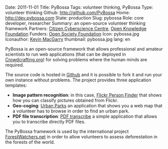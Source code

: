 Date: 2011-11-01
Title: PyBossa
Tags: volunteer thinking, PyBossa
Type: volunteer thinking
Github: http://github.com/PyBossa
Home: http://dev.pybossa.com
State: production
Slug: pybossa 
Role: core developer, researcher
Summary: an open-source volunteer thinking framework
Partners: <a href="http://citizencyberscience.net">Citizen Cyberscience Centre</a>, <a href="http://okf.org">Open Knowledge Foundation</a>
Funders: <a href="http://soros.org">Open Society Foundation</a>
Icon: pybossa.jpg
Iconauthor: <a href="http://www.flickr.com/photos/mcgarry/111003432/">Kevin MacGarry</a>
thumbnail: pybossa.jpg
lang: en

PyBossa is an open-source framework that allows professional and amateur scientists to run web applications (that can be deployed in [Crowdcrafting.org](http://crowdcrafting.org)) for solving problems where the human minds are required.

The source code is hosted in [Github](http://github.com/PyBossa) and it is possible to fork it and run your own instance without problems. The project provides three application templates:

* **Image pattern recognition**: in this case, [Flickr Person Finder](http://crowdcrafting.org/app/flickrperson) that shows how you can classify pictures obtained from Flickr.
* **Geo-coging**: [Urban Parks](http://crowdcrafting.org/app/urbanpark) an application that shows you a web map that a volunteer has to browse in order to find an urban park.
* **PDF file transcription**: [PDF transcribe](http://crowdcrafting.org/app/pdftranscribe) a simple application that allows you to transcribe directly PDF files.

The PyBossa framework is used by the international project [ForestWatchers.net](http://forestwatchers.net) in order to allow volunteers to assess deforestation in the forests of the world.
